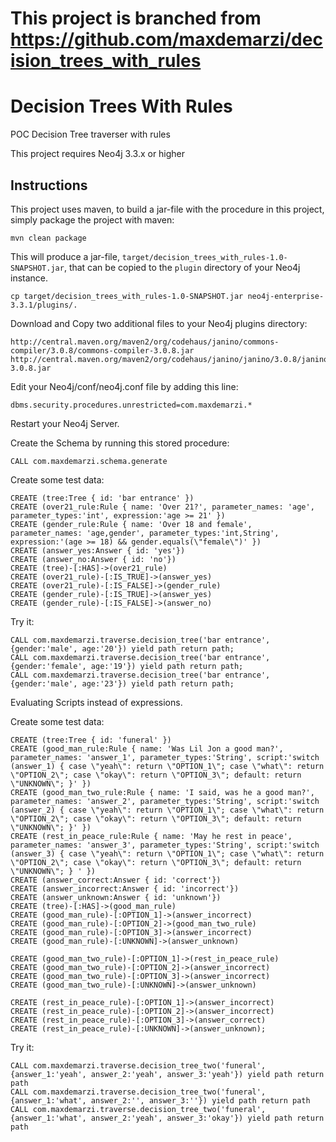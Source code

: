 # This project is branched from https://github.com/maxdemarzi/decision_trees_with_rules

# Decision Trees With Rules
POC Decision Tree traverser with rules

This project requires Neo4j 3.3.x or higher

Instructions
------------ 

This project uses maven, to build a jar-file with the procedure in this
project, simply package the project with maven:

    mvn clean package

This will produce a jar-file, `target/decision_trees_with_rules-1.0-SNAPSHOT.jar`,
that can be copied to the `plugin` directory of your Neo4j instance.

    cp target/decision_trees_with_rules-1.0-SNAPSHOT.jar neo4j-enterprise-3.3.1/plugins/.
    

Download and Copy two additional files to your Neo4j plugins directory:

    http://central.maven.org/maven2/org/codehaus/janino/commons-compiler/3.0.8/commons-compiler-3.0.8.jar
    http://central.maven.org/maven2/org/codehaus/janino/janino/3.0.8/janino-3.0.8.jar


Edit your Neo4j/conf/neo4j.conf file by adding this line:

    dbms.security.procedures.unrestricted=com.maxdemarzi.*    

Restart your Neo4j Server.

Create the Schema by running this stored procedure:

    CALL com.maxdemarzi.schema.generate
    
Create some test data:

    CREATE (tree:Tree { id: 'bar entrance' })
    CREATE (over21_rule:Rule { name: 'Over 21?', parameter_names: 'age', parameter_types:'int', expression:'age >= 21' })
    CREATE (gender_rule:Rule { name: 'Over 18 and female', parameter_names: 'age,gender', parameter_types:'int,String', expression:'(age >= 18) && gender.equals(\"female\")' })
    CREATE (answer_yes:Answer { id: 'yes'})
    CREATE (answer_no:Answer { id: 'no'})
    CREATE (tree)-[:HAS]->(over21_rule)
    CREATE (over21_rule)-[:IS_TRUE]->(answer_yes)
    CREATE (over21_rule)-[:IS_FALSE]->(gender_rule)
    CREATE (gender_rule)-[:IS_TRUE]->(answer_yes)
    CREATE (gender_rule)-[:IS_FALSE]->(answer_no)
    
Try it:

    CALL com.maxdemarzi.traverse.decision_tree('bar entrance', {gender:'male', age:'20'}) yield path return path;
    CALL com.maxdemarzi.traverse.decision_tree('bar entrance', {gender:'female', age:'19'}) yield path return path;
    CALL com.maxdemarzi.traverse.decision_tree('bar entrance', {gender:'male', age:'23'}) yield path return path;     
    
    
Evaluating Scripts instead of expressions.

Create some test data:

    CREATE (tree:Tree { id: 'funeral' })
    CREATE (good_man_rule:Rule { name: 'Was Lil Jon a good man?', parameter_names: 'answer_1', parameter_types:'String', script:'switch (answer_1) { case \"yeah\": return \"OPTION_1\"; case \"what\": return \"OPTION_2\"; case \"okay\": return \"OPTION_3\"; default: return \"UNKNOWN\"; }' })
    CREATE (good_man_two_rule:Rule { name: 'I said, was he a good man?', parameter_names: 'answer_2', parameter_types:'String', script:'switch (answer_2) { case \"yeah\": return \"OPTION_1\"; case \"what\": return \"OPTION_2\"; case \"okay\": return \"OPTION_3\"; default: return \"UNKNOWN\"; }' })
    CREATE (rest_in_peace_rule:Rule { name: 'May he rest in peace', parameter_names: 'answer_3', parameter_types:'String', script:'switch (answer_3) { case \"yeah\": return \"OPTION_1\"; case \"what\": return \"OPTION_2\"; case \"okay\": return \"OPTION_3\"; default: return \"UNKNOWN\"; } ' })
    CREATE (answer_correct:Answer { id: 'correct'})
    CREATE (answer_incorrect:Answer { id: 'incorrect'})
    CREATE (answer_unknown:Answer { id: 'unknown'})
    CREATE (tree)-[:HAS]->(good_man_rule)
    CREATE (good_man_rule)-[:OPTION_1]->(answer_incorrect)
    CREATE (good_man_rule)-[:OPTION_2]->(good_man_two_rule)
    CREATE (good_man_rule)-[:OPTION_3]->(answer_incorrect)
    CREATE (good_man_rule)-[:UNKNOWN]->(answer_unknown)
    
    CREATE (good_man_two_rule)-[:OPTION_1]->(rest_in_peace_rule)
    CREATE (good_man_two_rule)-[:OPTION_2]->(answer_incorrect)
    CREATE (good_man_two_rule)-[:OPTION_3]->(answer_incorrect)
    CREATE (good_man_two_rule)-[:UNKNOWN]->(answer_unknown)
    
    CREATE (rest_in_peace_rule)-[:OPTION_1]->(answer_incorrect)
    CREATE (rest_in_peace_rule)-[:OPTION_2]->(answer_incorrect)
    CREATE (rest_in_peace_rule)-[:OPTION_3]->(answer_correct)
    CREATE (rest_in_peace_rule)-[:UNKNOWN]->(answer_unknown);    

    
Try it:


    CALL com.maxdemarzi.traverse.decision_tree_two('funeral', {answer_1:'yeah', answer_2:'yeah', answer_3:'yeah'}) yield path return path    
    CALL com.maxdemarzi.traverse.decision_tree_two('funeral', {answer_1:'what', answer_2:'', answer_3:''}) yield path return path    
    CALL com.maxdemarzi.traverse.decision_tree_two('funeral', {answer_1:'what', answer_2:'yeah', answer_3:'okay'}) yield path return path